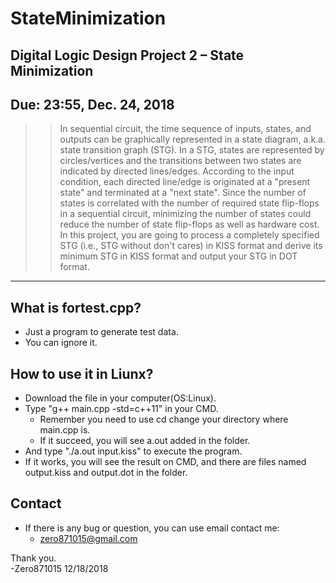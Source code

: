 # StateMinimization

## Digital Logic Design Project 2 – State Minimization
## Due: 23:55, Dec. 24, 2018
>> In sequential circuit, the time sequence of inputs, states, and outputs can be graphically
represented in a state diagram, a.k.a. state transition graph (STG). In a STG, states are
represented by circles/vertices and the transitions between two states are indicated by directed
lines/edges. According to the input condition, each directed line/edge is originated at a
"present state" and terminated at a "next state". Since the number of states is correlated with
the number of required state flip-flops in a sequential circuit, minimizing the number of states
could reduce the number of state flip-flops as well as hardware cost. In this project, you are
going to process a completely specified STG (i.e., STG without don't cares) in KISS format
and derive its minimum STG in KISS format and output your STG in DOT format.

---
## What is fortest.cpp?
* Just a program to generate test data.
 * You can ignore it.

## How to use it in Liunx?
* Download the file in your computer(OS:Linux).
* Type "g++ main.cpp -std=c++11" in your CMD.
  * Remember you need to use cd change your directory where main.cpp is.
  * If it succeed, you will see a.out added in the folder.
* And type "./a.out input.kiss" to execute the program.
* If it works, you will see the result on CMD, and there are files named output.kiss and output.dot in the folder.

## Contact
* If there is any bug or question, you can use email contact me:
  * zero871015@gmail.com

Thank you.</br>
-Zero871015 12/18/2018
